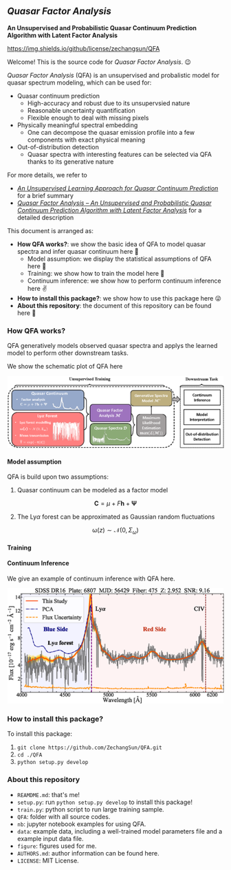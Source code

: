 ## *Quasar Factor Analysis*

**An Unsupervised and Probabilistic Quasar Continuum  Prediction Algorithm with Latent Factor Analysis**

https://img.shields.io/github/license/zechangsun/QFA


Welcome! This is the source code for *Quasar Factor Analysis*. 😉

*Quasar Factor Analysis* (QFA) is an unsupervised and probalistic model for quasar spectrum modeling, which can be used for:

* Quasar continuum prediction 
  * High-accuracy and robust due to its unsupervsied nature
  * Reasonable uncertainty quantification
  * Flexible enough to deal with missing pixels
* Physically meaningful spectral embedding
  * One can decompose the quasar emission profile into a few components with exact physical meaning
* Out-of-distribution detection
  * Quasar spectra with interesting features can be selected via QFA thanks to its generative nature

For more details, we refer to 

* [*An Unsupervised Learning Approach for Quasar Continuum Prediction*](https://arxiv.org/abs/2207.02788)  for a brief summary
* [*Quasar Factor Analysis – An Unsupervised and Probabilistic Quasar Continuum Prediction Algorithm with Latent Factor Analysis*]()  for a detailed description

This document is arranged as:

* **How QFA works?**: we show the basic idea of QFA to model quasar spectra and infer quasar continuum here 🤏
  * Model assumption: we display the statistical assumptions of QFA here 🧐
  * Training: we show how to train the model here 👊
  * Continuum inference: we show how to perform continuum inference here ✌️
* **How to install this package?**: we show how to use this package here 😜
* **About this repository**: the document of this repository can be found here 🫶


### How QFA works?

QFA generatively models observed quasar spectra and applys the learned model to perform other downstream tasks.

We show the schematic plot of QFA here

![icml](./figure/schematic.png)

#### Model assumption

QFA is build upon two assumptions:

1. Quasar continuum can be modeled as a factor model
```math
  \mathbf{C} = \mu + F\mathbf{h}+\boldsymbol{\Psi}
```

2. The Ly$\alpha$ forest can be approximated as Gaussian random fluctuations
```math
   \boldsymbol{\mathrm{\omega}}(z) \sim\mathcal{N}(0,\Sigma_\omega)
```

#### Training

#### Continuum Inference

We give an example of continuum inference with QFA here.

![example](./figure/example.png)

### How to install this package?

To install this package:

1. `git clone https://github.com/ZechangSun/QFA.git`
2. `cd ./QFA`
3. `python setup.py develop`

### About this repository

* `REAMDME.md`: that's me!
* `setup.py`: run `python setup.py develop` to install this package!
* `train.py`: python script to run large training sample.
* `QFA`: folder with all source codes.
* `nb`: jupyter notebook examples for using QFA.
* `data`: example data, including a well-trained model parameters file and a example input data file.
* `figure`: figures used for me.
* `AUTHORS.md`: author information can be found here.
* `LICENSE`: MIT License.







